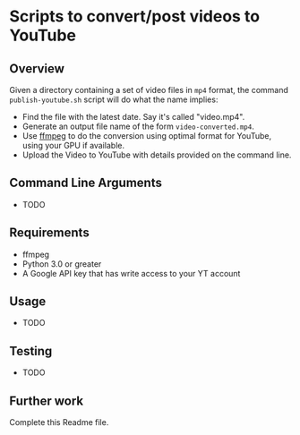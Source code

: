 # Scripts to convert/post videos to YouTube

## Overview

Given a directory containing a set of video files in `mp4` format, the command `publish-youtube.sh` script will do what the name implies:
* Find the file with the latest date. Say it's called "video.mp4".
* Generate an output file name of the form `video-converted.mp4`.
* Use [ffmpeg](www.fmpeg.org) to do the conversion using optimal format for YouTube, using your GPU if available.
* Upload the Video to YouTube with details provided on the command line.

## Command Line Arguments

* TODO

## Requirements

* ffmpeg
* Python 3.0 or greater
* A Google API key that has write access to your YT account

## Usage

* TODO

## Testing

* TODO
 
## Further work

Complete this Readme file.

